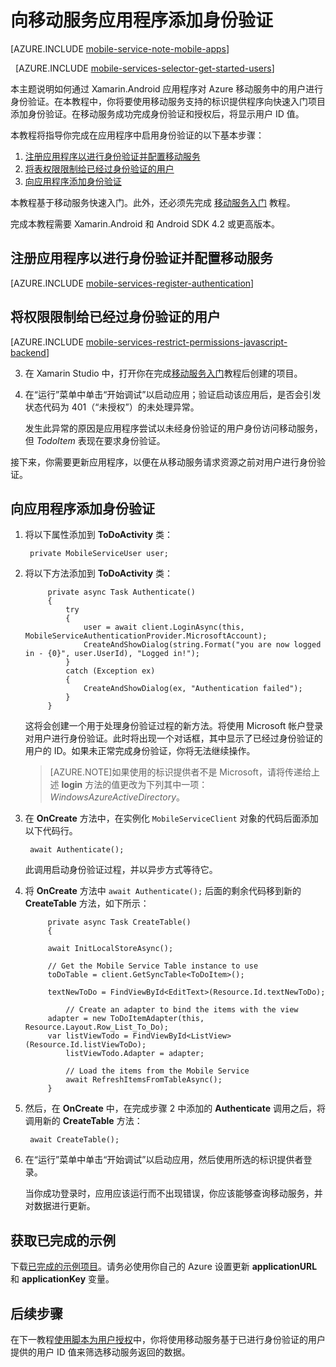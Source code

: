 <properties 
	pageTitle="身份验证入门 (Xamarin.Android) - 移动服务" 
	description="了解如何在 Xamarin.Android 的 Azure 移动服务应用程序中使用身份验证。" 
	services="mobile-services" 
	documentationCenter="xamarin" 
	manager="dwrede" 
	authors="lindydonna" 
	editor=""/>

<tags 
	ms.service="mobile-services" 
	ms.date="11/30/2015" 
	wacn.date="01/29/2016"/>

#  向移动服务应用程序添加身份验证

[AZURE.INCLUDE [mobile-service-note-mobile-apps](../includes/mobile-services-note-mobile-apps.md)]

&nbsp;
[AZURE.INCLUDE [mobile-services-selector-get-started-users](../includes/mobile-services-selector-get-started-users.md)]

<p>本主题说明如何通过 Xamarin.Android 应用程序对 Azure 移动服务中的用户进行身份验证。在本教程中，你将要使用移动服务支持的标识提供程序向快速入门项目添加身份验证。在移动服务成功完成身份验证和授权后，将显示用户 ID 值。</p>

本教程将指导你完成在应用程序中启用身份验证的以下基本步骤：

1. [注册应用程序以进行身份验证并配置移动服务]
2. [将表权限限制给已经过身份验证的用户]
3. [向应用程序添加身份验证]

本教程基于移动服务快速入门。此外，还必须先完成 [移动服务入门] 教程。

完成本教程需要 Xamarin.Android 和 Android SDK 4.2 或更高版本。

## <a name="register"></a>注册应用程序以进行身份验证并配置移动服务

[AZURE.INCLUDE [mobile-services-register-authentication](../includes/mobile-services-register-authentication.md)]

## <a name="permissions"></a>将权限限制给已经过身份验证的用户


[AZURE.INCLUDE [mobile-services-restrict-permissions-javascript-backend](../includes/mobile-services-restrict-permissions-javascript-backend.md)]


3. 在 Xamarin Studio 中，打开你在完成[移动服务入门]教程后创建的项目。

4. 在“运行”菜单中单击“开始调试”以启动应用；验证启动该应用后，是否会引发状态代码为 401（“未授权”）的未处理异常。

	 发生此异常的原因是应用程序尝试以未经身份验证的用户身份访问移动服务，但 _TodoItem_ 表现在要求身份验证。

接下来，你需要更新应用程序，以便在从移动服务请求资源之前对用户进行身份验证。

## <a name="add-authentication"></a>向应用程序添加身份验证

1. 将以下属性添加到 **ToDoActivity** 类：

		private MobileServiceUser user;

2. 将以下方法添加到 **ToDoActivity** 类：

	        private async Task Authenticate()
	        {
	            try
	            {
	                user = await client.LoginAsync(this, MobileServiceAuthenticationProvider.MicrosoftAccount);
	                CreateAndShowDialog(string.Format("you are now logged in - {0}", user.UserId), "Logged in!");
	            }
	            catch (Exception ex)
	            {
	                CreateAndShowDialog(ex, "Authentication failed");
	            }
	        }

    这将会创建一个用于处理身份验证过程的新方法。将使用 Microsoft 帐户登录对用户进行身份验证。此时将出现一个对话框，其中显示了已经过身份验证的用户的 ID。如果未正常完成身份验证，你将无法继续操作。

    > [AZURE.NOTE]如果使用的标识提供者不是 Microsoft，请将传递给上述 **login** 方法的值更改为下列其中一项：_WindowsAzureActiveDirectory_。

3. 在 **OnCreate** 方法中，在实例化 `MobileServiceClient` 对象的代码后面添加以下代码行。

		await Authenticate();

	此调用启动身份验证过程，并以异步方式等待它。

4. 将 **OnCreate** 方法中 `await Authenticate();` 后面的剩余代码移到新的 **CreateTable** 方法，如下所示：

	        private async Task CreateTable()
	        {
            
            await InitLocalStoreAsync();

            // Get the Mobile Service Table instance to use
            toDoTable = client.GetSyncTable<ToDoItem>();

            textNewToDo = FindViewById<EditText>(Resource.Id.textNewToDo);

	            // Create an adapter to bind the items with the view
            adapter = new ToDoItemAdapter(this, Resource.Layout.Row_List_To_Do);
            var listViewTodo = FindViewById<ListView>(Resource.Id.listViewToDo);
	            listViewTodo.Adapter = adapter;

	            // Load the items from the Mobile Service
	            await RefreshItemsFromTableAsync();
	        }

5. 然后，在 **OnCreate** 中，在完成步骤 2 中添加的 **Authenticate** 调用之后，将调用新的 **CreateTable** 方法：

		await CreateTable();


6. 在“运行”菜单中单击“开始调试”以启动应用，然后使用所选的标识提供者登录。

   	当你成功登录时，应用应该运行而不出现错误，你应该能够查询移动服务，并对数据进行更新。

##  获取已完成的示例
下载[已完成的示例项目]。请务必使用你自己的 Azure 设置更新 **applicationURL** 和 **applicationKey** 变量。

##  <a name="next-steps"></a>后续步骤

在下一教程[使用脚本为用户授权]中，你将使用移动服务基于已进行身份验证的用户提供的用户 ID 值来筛选移动服务返回的数据。

<!-- Anchors. -->
[注册应用程序以进行身份验证并配置移动服务]: #register
[将表权限限制给已经过身份验证的用户]: #permissions
[向应用程序添加身份验证]: #add-authentication
[Next Steps]: #next-steps

<!-- Images. -->
[4]: ./media/partner-xamarin-mobile-services-android-get-started-users/mobile-services-selection.png
[5]: ./media/partner-xamarin-mobile-services-android-get-started-users/mobile-service-uri.png

[13]: ./media/partner-xamarin-mobile-services-android-get-started-users/mobile-identity-tab.png
[14]: ./media/partner-xamarin-mobile-services-android-get-started-users/mobile-portal-data-tables.png
[15]: ./media/partner-xamarin-mobile-services-android-get-started-users/mobile-portal-change-table-perms.png

<!-- URLs. -->
[移动服务入门]: /documentation/articles/partner-xamarin-mobile-services-android-get-started
[使用脚本为用户授权]: /documentation/articles/mobile-services-javascript-backend-service-side-authorization
[Azure classic Portal]: https://manage.windowsazure.cn/

[已完成的示例项目]: http://go.microsoft.com/fwlink/p/?LinkId=331328

<!---HONumber=Mooncake_0118_2016-->